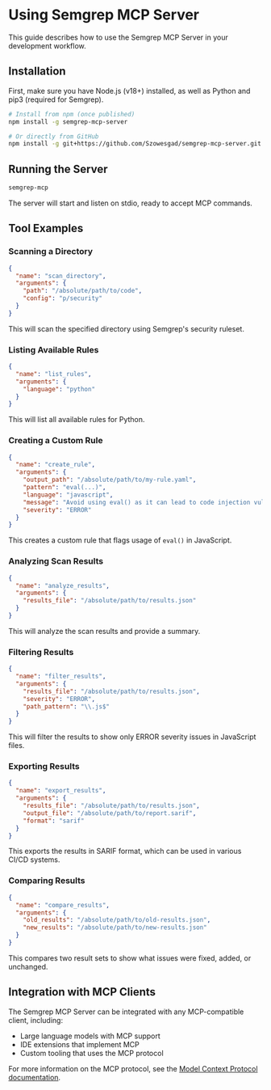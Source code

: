 # Using Semgrep MCP Server

This guide describes how to use the Semgrep MCP Server in your development workflow.

## Installation

First, make sure you have Node.js (v18+) installed, as well as Python and pip3 (required for Semgrep).

```bash
# Install from npm (once published)
npm install -g semgrep-mcp-server

# Or directly from GitHub
npm install -g git+https://github.com/Szowesgad/semgrep-mcp-server.git
```

## Running the Server

```bash
semgrep-mcp
```

The server will start and listen on stdio, ready to accept MCP commands.

## Tool Examples

### Scanning a Directory

```json
{
  "name": "scan_directory",
  "arguments": {
    "path": "/absolute/path/to/code",
    "config": "p/security"
  }
}
```

This will scan the specified directory using Semgrep's security ruleset.

### Listing Available Rules

```json
{
  "name": "list_rules",
  "arguments": {
    "language": "python"
  }
}
```

This will list all available rules for Python.

### Creating a Custom Rule

```json
{
  "name": "create_rule",
  "arguments": {
    "output_path": "/absolute/path/to/my-rule.yaml",
    "pattern": "eval(...)",
    "language": "javascript",
    "message": "Avoid using eval() as it can lead to code injection vulnerabilities",
    "severity": "ERROR"
  }
}
```

This creates a custom rule that flags usage of `eval()` in JavaScript.

### Analyzing Scan Results

```json
{
  "name": "analyze_results",
  "arguments": {
    "results_file": "/absolute/path/to/results.json"
  }
}
```

This will analyze the scan results and provide a summary.

### Filtering Results

```json
{
  "name": "filter_results",
  "arguments": {
    "results_file": "/absolute/path/to/results.json",
    "severity": "ERROR",
    "path_pattern": "\\.js$"
  }
}
```

This will filter the results to show only ERROR severity issues in JavaScript files.

### Exporting Results

```json
{
  "name": "export_results",
  "arguments": {
    "results_file": "/absolute/path/to/results.json",
    "output_file": "/absolute/path/to/report.sarif",
    "format": "sarif"
  }
}
```

This exports the results in SARIF format, which can be used in various CI/CD systems.

### Comparing Results

```json
{
  "name": "compare_results",
  "arguments": {
    "old_results": "/absolute/path/to/old-results.json",
    "new_results": "/absolute/path/to/new-results.json"
  }
}
```

This compares two result sets to show what issues were fixed, added, or unchanged.

## Integration with MCP Clients

The Semgrep MCP Server can be integrated with any MCP-compatible client, including:

- Large language models with MCP support
- IDE extensions that implement MCP
- Custom tooling that uses the MCP protocol

For more information on the MCP protocol, see the [Model Context Protocol documentation](https://github.com/llm-mcp/model-context-protocol).
